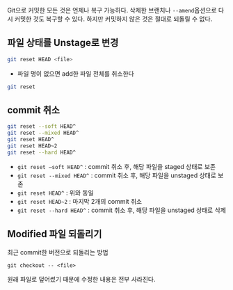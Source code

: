 Git으로 커밋한 모든 것은 언제나 복구 가능하다. 삭제한 브랜치나 `--amend`옵션으로 다시 커밋한 것도 복구할 수 있다. 하지만 커밋하지 않은 것은 절대로 되돌릴 수 없다. 
## 파일 상태를 Unstage로 변경

```bash
git reset HEAD <file>
```

- 파일 명이 없으면 add한 파일 전체를 취소한다

```bash
git reset
```

## commit 취소

```bash
git reset --soft HEAD^
git reset --mixed HEAD^ 
git reset HEAD^
git reset HEAD~2 
git reset --hard HEAD^
```

- `git reset —soft HEAD^` : commit 취소 후, 해당 파일을 staged 상태로 보존
- `git reset --mixed HEAD^` : commit 취소 후, 해당 파일을 unstaged 상태로 보존
- `git reset HEAD^` : 위와 동일
- `git reset HEAD~2` : 마지막 2개의 commit 취소
- `git reset --hard HEAD^` : commit 취소 후, 해당 파일을 unstaged 상태로 삭제
## Modified 파일 되돌리기
최근 commit한 버전으로 되돌리는 방법
```shell
git checkout -- <file>
```
원래 파일로 덮어썼기 때문에 수정한 내용은 전부 사라진다. 
